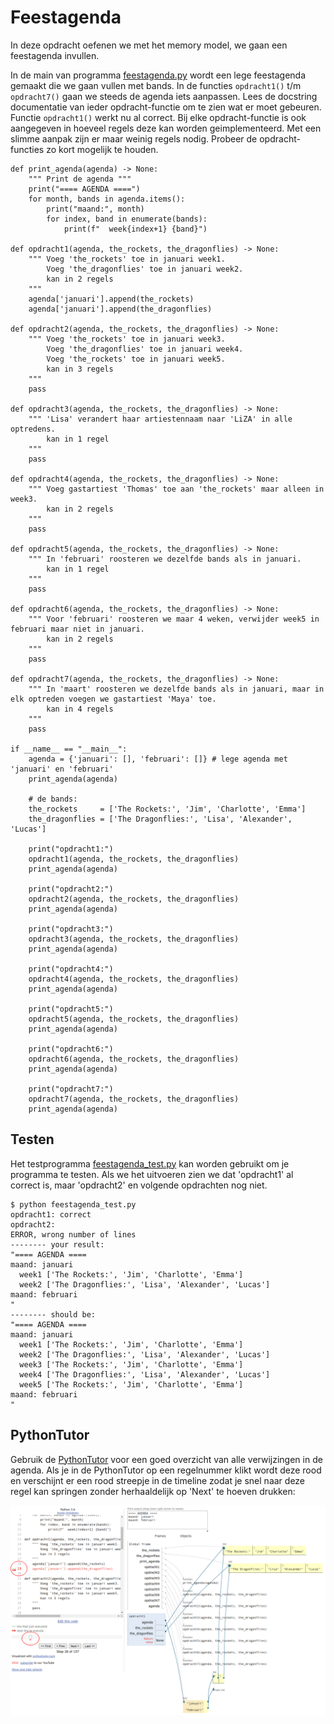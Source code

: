 # Feestagenda

In deze opdracht oefenen we met het memory model, we gaan een
feestagenda invullen.

In de main van programma [feestagenda.py](feestagenda.py) wordt een
lege feestagenda gemaakt die we gaan vullen met bands. In de functies
`opdracht1()` t/m `opdracht7()` gaan we steeds de agenda iets
aanpassen. Lees de docstring documentatie van ieder opdracht-functie
om te zien wat er moet gebeuren. Functie `opdracht1()` werkt nu al
correct. Bij elke opdracht-functie is ook aangegeven in hoeveel regels
deze kan worden geimplementeerd. Met een slimme aanpak zijn er maar
weinig regels nodig. Probeer de opdracht-functies zo kort mogelijk te
houden.

    def print_agenda(agenda) -> None:
        """ Print de agenda """
        print("==== AGENDA ====")
        for month, bands in agenda.items():
            print("maand:", month)
            for index, band in enumerate(bands):
                print(f"  week{index+1} {band}")
    
    def opdracht1(agenda, the_rockets, the_dragonflies) -> None:
        """ Voeg 'the_rockets' toe in januari week1.
            Voeg 'the_dragonflies' toe in januari week2.
            kan in 2 regels
        """
        agenda['januari'].append(the_rockets)
        agenda['januari'].append(the_dragonflies)
    
    def opdracht2(agenda, the_rockets, the_dragonflies) -> None:
        """ Voeg 'the_rockets' toe in januari week3.
            Voeg 'the_dragonflies' toe in januari week4.
            Voeg 'the_rockets' toe in januari week5.
            kan in 3 regels
        """
        pass
    
    def opdracht3(agenda, the_rockets, the_dragonflies) -> None:
        """ 'Lisa' verandert haar artiestennaam naar 'LiZA' in alle optredens.
            kan in 1 regel
        """
        pass

    def opdracht4(agenda, the_rockets, the_dragonflies) -> None:
        """ Voeg gastartiest 'Thomas' toe aan 'the_rockets' maar alleen in week3.
            kan in 2 regels
        """
        pass

    def opdracht5(agenda, the_rockets, the_dragonflies) -> None:
        """ In 'februari' roosteren we dezelfde bands als in januari.
            kan in 1 regel
        """
        pass
    
    def opdracht6(agenda, the_rockets, the_dragonflies) -> None:
        """ Voor 'februari' roosteren we maar 4 weken, verwijder week5 in februari maar niet in januari.
            kan in 2 regels
        """
        pass
    
    def opdracht7(agenda, the_rockets, the_dragonflies) -> None:
        """ In 'maart' roosteren we dezelfde bands als in januari, maar in elk optreden voegen we gastartiest 'Maya' toe. 
            kan in 4 regels
        """
        pass
    
    if __name__ == "__main__":
        agenda = {'januari': [], 'februari': []} # lege agenda met 'januari' en 'februari'
        print_agenda(agenda)
        
        # de bands:
        the_rockets     = ['The Rockets:', 'Jim', 'Charlotte', 'Emma']
        the_dragonflies = ['The Dragonflies:', 'Lisa', 'Alexander', 'Lucas']
    
        print("opdracht1:")
        opdracht1(agenda, the_rockets, the_dragonflies)
        print_agenda(agenda)
    
        print("opdracht2:")
        opdracht2(agenda, the_rockets, the_dragonflies)
        print_agenda(agenda)
    
        print("opdracht3:")
        opdracht3(agenda, the_rockets, the_dragonflies)
        print_agenda(agenda)
    
        print("opdracht4:")
        opdracht4(agenda, the_rockets, the_dragonflies)
        print_agenda(agenda)
    
        print("opdracht5:")
        opdracht5(agenda, the_rockets, the_dragonflies)
        print_agenda(agenda)
    
        print("opdracht6:")
        opdracht6(agenda, the_rockets, the_dragonflies)
        print_agenda(agenda)
    
        print("opdracht7:")
        opdracht7(agenda, the_rockets, the_dragonflies)
        print_agenda(agenda)

## Testen

Het testprogramma [feestagenda_test.py](feestagenda_test.py) kan
worden gebruikt om je programma te testen. Als we het uitvoeren zien
we dat 'opdracht1' al correct is, maar 'opdracht2' en volgende
opdrachten nog niet.

    $ python feestagenda_test.py
    opdracht1: correct
    opdracht2:
    ERROR, wrong number of lines
    -------- your result:
    "==== AGENDA ====
    maand: januari
      week1 ['The Rockets:', 'Jim', 'Charlotte', 'Emma']
      week2 ['The Dragonflies:', 'Lisa', 'Alexander', 'Lucas']
    maand: februari
    "
    -------- should be:
    "==== AGENDA ====
    maand: januari
      week1 ['The Rockets:', 'Jim', 'Charlotte', 'Emma']
      week2 ['The Dragonflies:', 'Lisa', 'Alexander', 'Lucas']
      week3 ['The Rockets:', 'Jim', 'Charlotte', 'Emma']
      week4 ['The Dragonflies:', 'Lisa', 'Alexander', 'Lucas']
      week5 ['The Rockets:', 'Jim', 'Charlotte', 'Emma']
    maand: februari
    "

## PythonTutor

Gebruik de [PythonTutor](https://pythontutor.com/) voor een goed
overzicht van alle verwijzingen in de agenda. Als je in de PythonTutor
op een regelnummer klikt wordt deze rood en verschijnt er een rood
streepje in de timeline zodat je snel naar deze regel kan springen
zonder herhaaldelijk op 'Next' te hoeven drukken:

![PythonTutor](pythontutor.png)
